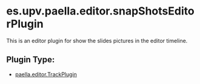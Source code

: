 # es.upv.paella.editor.snapShotsEditorPlugin

This is an editor plugin for show the slides pictures in the editor timeline.


## Plugin Type:
- [paella.editor.TrackPlugin](../developer/plugin_types.md)
